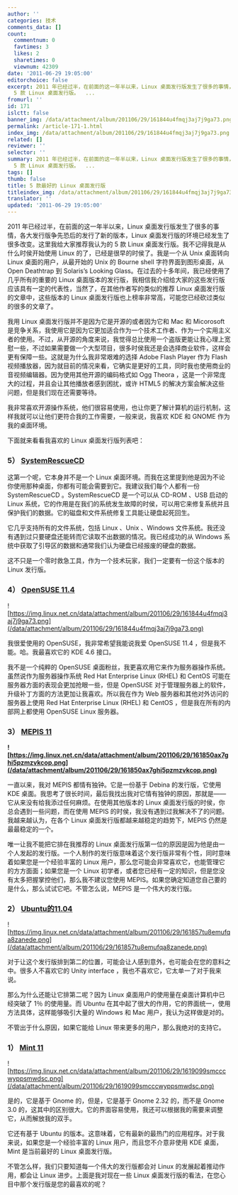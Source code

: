 ```yaml
---
author: ''
categories: 技术
comments_data: []
count:
  commentnum: 0
  favtimes: 3
  likes: 2
  sharetimes: 0
  viewnum: 42309
date: '2011-06-29 19:05:00'
editorchoice: false
excerpt: 2011 年已经过半，在前面的这一年半以来，Linux 桌面发行版发生了很多的事情，各大发行版争先恐后的发行了新的版本，Linux 桌面发行版的环境已经发生了很多改变。这里我给大家推荐我认为的
  5 款 Linux 桌面发行版。  ...
fromurl: ''
id: 171
islctt: false
banner_img: /data/attachment/album/201106/29/161844u4fmqj3aj7j9ga73.png
permalink: /article-171-1.html
index_img: /data/attachment/album/201106/29/161844u4fmqj3aj7j9ga73.png
related: []
reviewer: ''
selector: ''
summary: 2011 年已经过半，在前面的这一年半以来，Linux 桌面发行版发生了很多的事情，各大发行版争先恐后的发行了新的版本，Linux 桌面发行版的环境已经发生了很多改变。这里我给大家推荐我认为的
  5 款 Linux 桌面发行版。  ...
tags: []
thumb: false
title: 5 款最好的 Linux 桌面发行版
titleindex_img: /data/attachment/album/201106/29/161844u4fmqj3aj7j9ga73.png
translator: ''
updated: '2011-06-29 19:05:00'
---
```


2011 年已经过半，在前面的这一年半以来，Linux 桌面发行版发生了很多的事情，各大发行版争先恐后的发行了新的版本，Linux 桌面发行版的环境已经发生了很多改变。这里我给大家推荐我认为的 5 款 Linux 桌面发行版。我不记得我是从什么时侯开始使用 Linux 的了，已经是很早的时侯了。我是一个从 Unix 桌面转向 Linux 桌面的用户，从最开始的 Unix 的 Bourne shell 字符界面到图形桌面，从 Open Deathtrap 到 Solaris’s Looking Glass。在过去的十多年间，我已经使用了几乎所有的重要的 Linux 桌面版本的发行版，我相信我介绍给大家的这些发行版应该具有一定的代表性，当然了，在其他作者写的类似的推荐 Linux 桌面发行版的文章中，这些版本的 Linux 桌面发行版也上榜率非常高，可能您已经砍过类似的很多的文章了。


我用 Linux 桌面发行版并不是因为它是开源的或者因为它和 Mac 和 Micorosoft 是竞争关系，我使用它是因为它更加适合作为一个技术工作者、作为一个实用主义者的使用。不过，从开源的角度来说，我觉得总比使用一个盗版更能让我心理上宽慰一些，不过如果需要做一个大型项目，很多时侯我还是会选择商业软件，这样会更有保障一些。这就是为什么我非常艰难的选择 Adobe Flash Player 作为 Flash 视频播放器，因为就目前的情况来看，它确实是更好的工具，同时我也使用商业的音视频编辑器。因为使用其他开源的编码格式如 Ogg Theora ，这是一个非常庞大的过程，并且会让其他播放者感到困扰，或许 HTML5 的解决方案会解决这些问题，但是我们现在还需要等待。


我非常喜欢开源操作系统，他们很容易使用，也让你更了解计算机的运行机制，这样我就可以让他们更符合我的工作需要，一般来说，我喜欢 KDE 和 GNOME 作为我的桌面环境。


下面就来看看我喜欢的 Linux 桌面发行版列表吧：


### **5） [SystemRescueCD](http://www.sysresccd.org/Main_Page)**


这第一个呢，它本身并不是一个 Linux 桌面环境。而我在这里提到他是因为不论你使用那种桌面，你都有可能会需要到它。我建议我们每个人都有一份 SystemRescueCD 。SystemRescueCD 是一个可以从 CD-ROM 、USB 启动的 Linux 系统，它的作用是在我们的系统发生故障的时侯，可以用它来修复系统并且保护我们的数据。它的磁盘和文件系统修复工具能让硬盘起死回生。


它几乎支持所有的文件系统，包括 Linux 、Unix 、Windows 文件系统。我还没有遇到过只要硬盘还能转而它读取不出数据的情况。我已经成功的从 Windows 系统中获取了引导区的数据和通常我们认为硬盘已经报废的硬盘的数据。


这不只是一个零时救急工具，作为一个技术玩家，我们一定要有一份这个版本的 Linux 发行版。


### **4） [OpenSUSE 11.4](http://www.opensuse.org/en)**


![https://img.linux.net.cn/data/attachment/album/201106/29/161844u4fmqj3aj7j9ga73.png](/data/attachment/album/201106/29/161844u4fmqj3aj7j9ga73.png)


我很爱使用的 OpenSUSE，我非常希望我能说我爱 OpenSUSE 11.4 ，但是我不能。哈。我最喜欢它的 KDE 4.6 接口。


我不是一个纯粹的 OpenSUSE 桌面粉丝，我更喜欢用它来作为服务器操作系统。虽然说作为服务器操作系统 Red Hat Enterprise Linux (RHEL) 和 CentOS 可能在服务器方面的表现会更加抢眼一些，但是 OpenSUSE 对于管理服务器上的软件，升级补丁方面的方法更加让我喜欢。所以我在作为 Web 服务器和其他对外访问的服务器上使用 Red Hat Enterprise Linux (RHEL) 和 CentOS ，但是我在所有的内部网上都使用 OpenSUSE Linux 服务器。


### **3） [MEPIS 11](http://www.mepis.org/)**


**![https://img.linux.net.cn/data/attachment/album/201106/29/161850ax7ghi5pzmzvkcop.png](/data/attachment/album/201106/29/161850ax7ghi5pzmzvkcop.png)**


一直以来，我对 MEPIS 都情有独钟。它是一份基于 Debina 的发行版，它使用 KDE 桌面。我思考了很长时间，最后我找出我对它情有独钟的原因，那就是——它从来没有给我添过任何麻烦。在使用其他版本的 Linux 桌面发行版的时侯，你总会遇到一些问题，而在使用 MEPIS 的时侯，我没有遇到过我解决不了的问题。我越来越认为，在各个 Linux 桌面发行版都越来越稳定的趋势下，MEPIS 仍然是最最稳定的一个。


唯一让我不能把它排在我推荐的 Linux 桌面发行版第一位的原因是因为他是由一个人发起的发行版。一个人制作的发行版意味着这个发行版非常有个性，同时意味着如果您是一个经验丰富的 Linux 用户，那么您可能会非常喜欢它，也能管理它的方方面面；如果您是一个 Linux 初学者，或者您已经有一定的知识，但是您没有太多把握掌控他们，那么我不建议您使用 MEPIS。如果您确定知道您自己要的是什么，那么试试它吧。不管怎么说，MEPIS 是一个伟大的发行版。


### **2） [Ubuntu的11.04](http://www.ubuntu.com/)**


![https://img.linux.net.cn/data/attachment/album/201106/29/161857tu8emufqa8zanede.png](/data/attachment/album/201106/29/161857tu8emufqa8zanede.png)


对于让这个发行版排到第二的位置，可能会让人感到意外，也可能会在您的意料之中。很多人不喜欢它的 Unity interface ，我也不喜欢它，它太单一了对于我来说。


那么为什么还能让它排第二呢？因为 Linux 桌面用户的使用量在桌面计算机中已经突破了 1％ 的使用量。而 Ubuntu 在其中起了很大的作用，它的界面统一，使用方法具体，这样能够吸引大量的 Windows 和 Mac 用户，我认为这样做是对的。


不管出于什么原因，如果它能给 Linux 带来更多的用户，那么我绝对的支持它。


### **1） [Mint 11](http://www.linuxmint.com/)**


![https://img.linux.net.cn/data/attachment/album/201106/29/1619099smcccwyppsmwdsc.png](/data/attachment/album/201106/29/1619099smcccwyppsmwdsc.png)


是的，它是基于 Gnome 的，但是，它是基于 Gnome 2.32 的，而不是 Gnome 3.0 的，这其中的区别很大。它的界面容易使用，我还可以根据我的需要来调整它，从而解放我的双手。


它还有基于 Ubuntu 的版本。这意味着，它有最新的最热门的应用程序。对于我来说，如果您是一个经验丰富的 Linux 用户，而且您不介意非使用 KDE 桌面，Mint 是当前最好的 Linux 桌面发行版。


不管怎么样，我们只要知道每一个伟大的发行版都会对 Linux 的发展起着推动作用，都会让 Linux 进步。上面是我对现在一些 Linux 桌面发行版的看法，在您心目中那个发行版是您的最喜欢的呢？